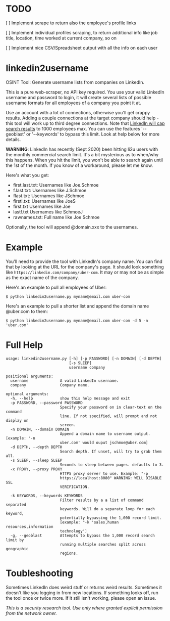 # TODO

[ ] Implement scrape to return also the employee's profile links

[ ] Implement individual profiles scraping, to return additional info like job title, location, time worked at current company, so on

[ ] Implement nice CSV/Spreadsheet output with all the info on each user

# linkedin2username
OSINT Tool: Generate username lists from companies on LinkedIn.

This is a pure web-scraper, no API key required. You use your valid LinkedIn username and password to login, it will create several lists of possible username formats for all employees of a company you point it at.

Use an account with a lot of connections, otherwise you'll get crappy results. Adding a couple connections at the target company should help - this tool will work up to third degree connections. Note that [LinkedIn will cap search results](https://www.linkedin.com/help/linkedin/answer/129/what-you-get-when-you-search-on-linkedin?lang=en) to 1000 employees max. You can use the features '--geoblast' or '--keywords' to bypass this limit. Look at help below for more details.

**WARNING**: LinkedIn has recently (Sept 2020) been hitting li2u users with the monthly commercial search limit. It's a bit mysterious as to when/why this happens. When you hit the limit, you won't be able to search again until the 1st of the month. If you know of a workaround, please let me know.

Here's what you get:
- first.last.txt: Usernames like Joe.Schmoe
- f.last.txt:     Usernames like J.Schmoe
- flast.txt:      Usernames like JSchmoe
- firstl.txt:     Usernames like JoeS
- first.txt       Usernames like Joe
- lastf.txt       Usernames like SchmoeJ
- rawnames.txt:   Full name like Joe Schmoe

Optionally, the tool will append @domain.xxx to the usernames.

# Example
You'll need to provide the tool with LinkedIn's company name. You can find that by looking at the URL for the company's page. It should look something like `https://linkedin.com/company/uber-com`. It may or may not be as simple as the exact name of the company.

Here's an example to pull all employees of Uber:
```
$ python linkedin2username.py myname@email.com uber-com
```

Here's an example to pull a shorter list and append the domain name @uber.com to them:
```
$ python linkedin2username.py myname@email.com uber-com -d 5 -n 'uber.com'
```

# Full Help
```
usage: linkedin2username.py [-h] [-p PASSWORD] [-n DOMAIN] [-d DEPTH]
                            [-s SLEEP]
                            username company

positional arguments:
  username              A valid LinkedIn username.
  company               Company name.

optional arguments:
  -h, --help            show this help message and exit
  -p PASSWORD, --password PASSWORD
                        Specify your password on in clear-text on the command
                        line. If not specified, will prompt and not display on
                        screen.
  -n DOMAIN, --domain DOMAIN
                        Append a domain name to username output. [example: '-n
                        uber.com' would ouput jschmoe@uber.com]
  -d DEPTH, --depth DEPTH
                        Search depth. If unset, will try to grab them all.
  -s SLEEP, --sleep SLEEP
                        Seconds to sleep between pages. defaults to 3.
  -x PROXY, --proxy PROXY
                        HTTPS proxy server to use. Example: "-p
                        https://localhost:8080" WARNING: WILL DISABLE SSL
                        VERIFICATION.

  -k KEYWORDS, --keywords KEYWORDS
                        Filter results by a a list of command separated
                        keywords. Will do a separate loop for each keyword,
                        potentially bypassing the 1,000 record limit.
                        [example: "-k 'sales,human resources,information
                        technology']
  -g, --geoblast        Attempts to bypass the 1,000 record search limit by
                        running multiple searches split across geographic
                        regions.
```

# Toubleshooting
Sometimes LinkedIn does weird stuff or returns weird results. Sometimes it doesn't like you logging in from new locations. If something looks off, run the tool once or twice more. If it still isn't working, please open an issue.

*This is a security research tool. Use only where granted explicit permission from the network owner.*

